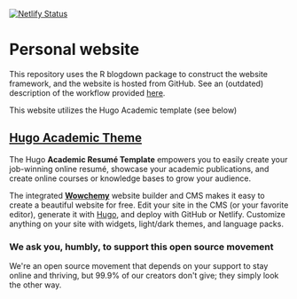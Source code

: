 [![Netlify Status](https://api.netlify.com/api/v1/badges/fcbf4565-08e8-45bd-9e1a-e854e13e7078/deploy-status)](https://app.netlify.com/sites/akoontz11/deploys)

# Personal website

This repository uses the R blogdown package to construct the website framework, and the website is hosted from GitHub. See an (outdated) description of the workflow provided [here](https://www.dsquintana.blog/free-website-in-r-easy/). 

This website utilizes the Hugo Academic template (see below)

## [Hugo Academic Theme](https://github.com/wowchemy/starter-hugo-academic)

The Hugo **Academic Resumé Template** empowers you to easily create your job-winning online resumé, showcase your academic publications, and create online courses or knowledge bases to grow your audience.

The integrated [**Wowchemy**](https://wowchemy.com) website builder and CMS makes it easy to create a beautiful website for free. Edit your site in the CMS (or your favorite editor), generate it with [Hugo](https://github.com/gohugoio/hugo), and deploy with GitHub or Netlify. Customize anything on your site with widgets, light/dark themes, and language packs.

### We ask you, humbly, to support this open source movement

We're an open source movement that depends on your support to stay online and thriving, but 99.9% of our creators don't give; they simply look the other way.

